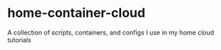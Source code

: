 # home-container-cloud
A collection of scripts, containers, and configs I use in my home cloud tutorials
